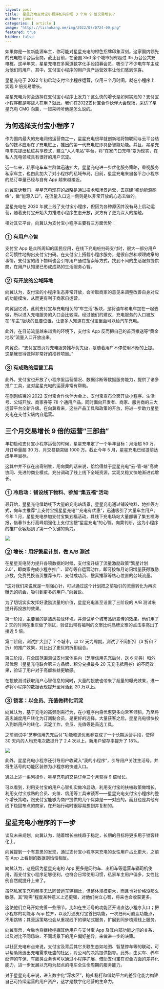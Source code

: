 ```yaml
---
layout: post
title:  星星充电支付宝小程序如何实现 3 个月 9 倍交易增长？
author: james
categories: [ article ]
image: "https://lishuhang.me/img/2022/07/0724-00.png"
featured: true
hidden: false
---
```






如果你是一位新能源车主，你可能对星星充电的橙色招牌印象深刻。这家国内领先的充电桩平台运营商，截止目前，在全国 350 余个城市拥有超过 35 万台公共充电桩。这半年来，星星充电在多渠道数字化手段招募会员，吸引了不少电车车主成为他们的用户，其中，支付宝小程序的用户资产运营效率让他们感到惊喜。

星星充电于 2022 年初启动支付宝小程序运营，仅用三个月时间，就在小程序上实现 9 倍交易增长。

星星充电为何会选择在支付宝小程序上发力？这么快的增长是如何实现的？支付宝小程序都是哪些人在用？就此，我们在2022支付宝合作伙伴大会现场，采访了星星充电 CMO 向冀，一起来听听他是怎么说的。

## 为何选择支付宝小程序？

作为国内最大的充电网络运营商之一，星星充电很早就创新地将物联网与云平台结合的技术应用在了充电桩上，推出的第一代充电桩即具备智能功能。并且，星星充电率先提出私桩共享模式，建立“人人电站”平台，将“在家门口充电”变为现实，在私人充电领域具有很好的用户沉淀。

近一年来，私家电车车主群体迅速扩大，星星充电进一步优化服务策略，重视服务私家车主，也由此加大了对小程序的私域布局。目前，星星充电来自各平台小程序的总订单量已经与自有 App 越来越接近。

向冀告诉我们，星星充电现在的战略是通过技术和场景运营，去搭建“移动能源网络”，做“能源入口”，在流量入口这一侧则是以非常开放的心态去做的。

星星充电在 2020 年就上线了支付宝小程序，但因为各种原因并没有马上启动运营，随着支付宝开始大力推进小程序生态开放，双方有了更为深入的接触。

相对其它平台，向冀认为支付宝小程序主要有三方面优势：

### ① 有用户心智

支付宝 App 是众所周知的国民应用，在线下充电桩扫码支付时，很大一部分用户会习惯性地掏出支付宝扫码。在支付宝上搭载小程序服务，是很自然和顺理成章的事情。支付宝的线下物料也会引导用户通过搜索等方式，找到不同的生活服务提供商，在用户认知里已形成成熟的生活服务心智。

### ② 有开放的公域阵地

向冀认为，支付宝的小程序生态非常开放，会听取商家的意见来调整改善自身对应的功能模块，从而更有利于商家自运营。

向冀回忆说，此前支付宝与充电相关的“车生活”板块，是将油车和电车加在一起去做，所以进入充电服务的入口会比较深。经过他们的建议，充电服务的入口被放在“车主”版块的显要位置，让更多人知道在支付宝里面可以给汽车充电。

此外，在目前流量越来越贵的环境下，支付宝 App 反而把自己的首页推送等“黄金地段”流量入口开放出来。

向冀说，“支付宝首页对充电服务推荐优先级，是随着用户不停使用不断的上提。这是我觉得做得非常好的推荐项目。”

### ③ 有成熟的运营工具

此外，支付宝也开放了小程序里运营情况、数据诊断等数据服务能力，提供了诸多推广工具，这对星星充电的运营非常有帮助。

在刚刚结束的 2022 支付宝合作伙伴大会上，支付宝宣布全面开放小程序、生活号、公域开放、商家券等 78 个通用产品，同时面向开发者、商家、服务商的三大运营平台全新升级。在向冀看来，这些产品工具和政策的开放，将进一步助力星星充电在支付宝端内自运营。

## 三个月交易增长 9 倍的运营“三部曲”

年初启动支付宝小程序运营的时候，星星充电定了一个半年目标：月活超 50 万、月订单量超 30 万、月交易额突破 1000 万。截止今年 5 月，星星充电已经提前达成半年目标。

这其中并不存在出奇制胜，用向冀的话来说，恰恰得益于星星充电“云-管-端”高效协同、先进的商业模式，充分调动了线上线下全域资源，实现又稳又快地渐进式增长。

### ① 冷启动：铺设线下物料、参加“集五福”活动

最开始，星星充电借助线下大量的充电站场景，星星充电通过铺设物料、地推等方式，向车主推荐“上支付宝搜星星充电”“充电有优惠”，迅速吸引了大量车主用户。今年 1 月，星星充电参加支付宝集五福活动，其线下充电场站大量部署了集五福海报，借春节出行高峰期强化上支付宝搜“星星充电”的心智。向冀判断，这为小程序的推广获客起到了第一个关键的助力。

![](https://lishuhang.me/img/2022/07/0724-01.jpg)

### ② 增长：用好繁星计划，做 A/B 测试

在星星充电努力提升各项数据的时候，支付宝升级了流量激励政策“繁星计划 2.0”，即商家完成小程序推广、留存等自运营动作，即可按每月访问增量获得激励点数，免费兑换首页推荐卡片、支付成功页、搜索推荐等核心位置的公域流量。

“这对我们来说就是一剂强心针，可以通过这个计划把之前吸引的流量转化为再次曝光的机会，吸引到更多的用户。”向冀说。

为了切切实实发挥好激励流量的价值，星星充电甚至设置了三阶段的 A/B 测试来提升再投放的效果。

第一阶段，主要目的是熟悉投放环境，并测试单个城市品牌宣传的效果。他们用了 2 天的时间在重庆做了测试，验证出带有福利的文案比纯品牌文案的点击率高出了接近 5 倍。

第二阶段，测试扩大到了 7 个城市，以 12 天为周期，测试了不同折扣（3 折和 7 折）的推广效果，对比出了更优的折扣组合。

第三阶段，在全国范围测试支付宝体系内（芝麻信用先充后付，送 6 元券）和外部优惠（星星充电联合第三方品牌，积分兑换最多 20 元充电抵用券）的不同效果，验证了用户对于高额权益更敏感。

在投放测试获取用户心智信息的同时，大量的投放也带来了超量的曝光效果，进一步将小程序的数据表现提升至月活到 20 万以上。

### ③ 锁客：以会员、充值做转化沉淀

向冀认为，基于充电的高频刚需行为，在小程序内将优惠更多向常客倾斜，乃至将高忠诚度用户转化为订阅制会员，是更好的选择。大量获客之后，星星充电很快投入到新用户的转化、沉淀工作，会员、充值等是首选工具。

之前测试中“芝麻信用先充后付”功能和送优惠券变成了一个长期运营手段，使得 30 天内的人均充电次数提升了 2.4 次以上，新用户留存率提升了 18%。

![](https://lishuhang.me/img/2022/07/0724-02.png)

此外，星星充电小程序还引导用户收藏入“我的小程序”，引导用户关注生活号，并将生活号的功能区装修为小程序的快速入口。

通过上述一系列操作，星星充电的交易订单三个月获得 9 倍增长。

可以看到，利用支付宝的用户心智扎实做冷启动，利用支付宝的扶植政策做增长，利用支付宝成熟的会员、充值、信用等工具来锁客——星星充电支付宝小程序的整个增长策略，跟支付宝能够为商户提供的几个优势是一一对应的，而且也是其他有线下稳固布点的商家，在开始行动时很容易想到并复制的。

## 星星充电小程序的下一步

谈及未来规划，向冀认为，随着增长曲线趋于稳定，长期的目标将更多用于锁客转化上。

向冀提到一个有意思的发现，通过支付宝小程序来充电的女性用户占比更大，之前在 App 上看到的数据则恰恰相反。

向冀认为，这是因为星星充电的 App 更多是网约车、出租车等运营车辆司机使用，而支付宝小程序足够便利，也符合日常使用习惯，私家车主用户偏多，女性比例自然就提升上来了。

虽然私家车充电频率无法同营运车辆相比，但整体规模更大，而且也对价格没那么敏感，其“刚需”程度某种意义上还更强，对他们树立心智，将来也会收获更多。

这使他们立马开始完善一些细节，比如在生活号的功能区开设直达小程序入口；把小程序的功能与 App 拉齐，以及打通支付宝首扫功能，一次扫码可直达功能点，不用跳转；其营运策略也会从重视线下的驿站式服务，扩展到同步梳理线上服务。

向冀表示，今后也将继续挖掘其他用户与支付宝 App 及其内部功能之间的关系，以及对比不同场站、不同场景下的用户偏好差异，来做进一步的决策。

以社区充电布点来说，支付宝及背后其它关联生态如地图、智慧停车等的联动，可以帮助筛选出充电需求旺盛的社区，对公司的决策提供指导。此外，由买车、养车延伸的车保、车服类业务也可以通过小程序扩展，借助支付宝在资金方面的差异化能力，进一步发展以充电为起点的电车全生命周期的服务能力。

对于星星充电来说，进入数字化“深水区”，稳扎稳打和借助平台的差异化能力构建自己可持续运营的用户资产，这才是数字化经营的生命力。